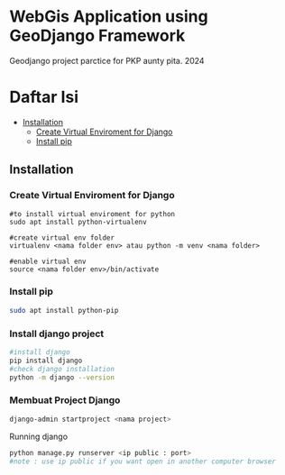 # WebGis Application using GeoDjango Framework 

Geodjango project parctice for PKP aunty pita. 2024

# Daftar Isi
- [Installation](#installation)
    - [Create Virtual Enviroment for Django](#create-virtual-enviroment-for-django)
    - [Install pip](#install-pip)

## Installation

### Create Virtual Enviroment for Django
 ```terminal
 #to install virtual enviroment for python
 sudo apt install python-virtualenv

 #create virtual env folder
 virtualenv <nama folder env> atau python -m venv <nama folder> 

 #enable virtual env
 source <nama folder env>/bin/activate
```

 ### Install pip
 ```bash
 sudo apt install python-pip
 ```

 ### Install django project
 ```bash
 #install django
 pip install django
 #check django installation
 python -m django --version
 ```
### Membuat Project Django
```bash
django-admin startproject <nama project>
```
Running django
```bash
python manage.py runserver <ip public : port>
#note : use ip public if you want open in another computer browser
```







